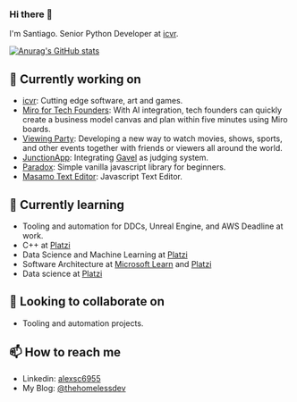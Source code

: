 ### Hi there 👋

I'm Santiago. Senior Python Developer at [icvr](https://icvr.io/).

[![Anurag's GitHub stats](https://github-readme-stats.vercel.app/api?username=alexsc6955&count_private=true&theme=dark&show_icons=true)](https://github.com/anuraghazra/github-readme-stats)

## 🔭 Currently working on
- [icvr](https://icvr.io/): Cutting edge software, art and games.
- [Miro for Tech Founders](https://github.com/alexsc6955/miro-for-tech-founders): With AI integration, tech founders can quickly create a business model canvas and plan within five minutes using Miro boards.
- [Viewing Party](https://viewingparty.net/): Developing a new way to watch movies, shows, sports, and other events together with friends or viewers all around the world.
- [JunctionApp](https://github.com/hackjunction/JunctionApp): Integrating [Gavel](https://github.com/anishathalye/gavel) as judging system.
- [Paradox](https://github.com/ProjectPenrose/paradox): Simple vanilla javascript library for beginners.
- [Masamo Text Editor](https://github.com/k2con/masamo-text-editor): Javascript Text Editor.

## 🌱 Currently learning
- Tooling and automation for DDCs, Unreal Engine, and AWS Deadline at work.
- C++ at [Platzi](https://platzi.com)
- Data Science and Machine Learning at [Platzi](https://platzi.com)
- Software Architecture at [Microsoft Learn](https://learn.microsoft.com) and [Platzi](https://platzi.com)
- Data science at [Platzi](https://platzi.com)

## 👯 Looking to collaborate on
- Tooling and automation projects.

## 📫 How to reach me
- Linkedin: [alexsc6955](https://www.linkedin.com/in/alexsc6955/)
- My Blog: [@thehomelessdev](https://dev.to/thehomelessdev)
